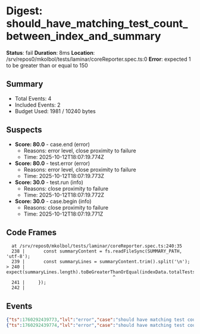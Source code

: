 # Digest: should_have_matching_test_count_between_index_and_summary

**Status**: fail
**Duration**: 8ms
**Location**: /srv/repos0/mkolbol/tests/laminar/coreReporter.spec.ts:0
**Error**: expected 1 to be greater than or equal to 150

## Summary
- Total Events: 4
- Included Events: 2
- Budget Used: 1981 / 10240 bytes

## Suspects
- **Score: 80.0** - case.end (error)
  - Reasons: error level, close proximity to failure
  - Time: 2025-10-12T18:07:19.774Z
- **Score: 80.0** - test.error (error)
  - Reasons: error level, close proximity to failure
  - Time: 2025-10-12T18:07:19.773Z
- **Score: 30.0** - test.run (info)
  - Reasons: close proximity to failure
  - Time: 2025-10-12T18:07:19.772Z
- **Score: 30.0** - case.begin (info)
  - Reasons: close proximity to failure
  - Time: 2025-10-12T18:07:19.771Z

## Code Frames
```
  at /srv/repos0/mkolbol/tests/laminar/coreReporter.spec.ts:240:35
  238 |       const summaryContent = fs.readFileSync(SUMMARY_PATH, 'utf-8');
  239 |       const summaryLines = summaryContent.trim().split('\n');
> 240 |       expect(summaryLines.length).toBeGreaterThanOrEqual(indexData.totalTests);
                                        ^
  241 |     });
  242 | 
```

## Events
```json
{"ts":1760292439773,"lvl":"error","case":"should have matching test count between index and summary","phase":"execution","evt":"test.error","payload":{"message":"expected 1 to be greater than or equal to 150","stack":"AssertionError: expected 1 to be greater than or equal to 150\n    at /srv/repos0/mkolbol/tests/laminar/coreReporter.spec.ts:240:35\n    at file:///srv/repos0/mkolbol/node_modules/@vitest/runner/dist/index.js:135:14\n    at file:///srv/repos0/mkolbol/node_modules/@vitest/runner/dist/index.js:60:26\n    at runTest (file:///srv/repos0/mkolbol/node_modules/@vitest/runner/dist/index.js:781:17)\n    at runSuite (file:///srv/repos0/mkolbol/node_modules/@vitest/runner/dist/index.js:909:15)\n    at runSuite (file:///srv/repos0/mkolbol/node_modules/@vitest/runner/dist/index.js:909:15)\n    at runSuite (file:///srv/repos0/mkolbol/node_modules/@vitest/runner/dist/index.js:909:15)\n    at runFiles (file:///srv/repos0/mkolbol/node_modules/@vitest/runner/dist/index.js:958:5)\n    at startTests (file:///srv/repos0/mkolbol/node_modules/@vitest/runner/dist/index.js:967:3)\n    at file:///srv/repos0/mkolbol/node_modules/vitest/dist/chunks/runtime-runBaseTests.oAvMKtQC.js:116:7"}}
{"ts":1760292439774,"lvl":"error","case":"should have matching test count between index and summary","phase":"teardown","evt":"case.end","payload":{"duration":8,"status":"failed"}}
```
